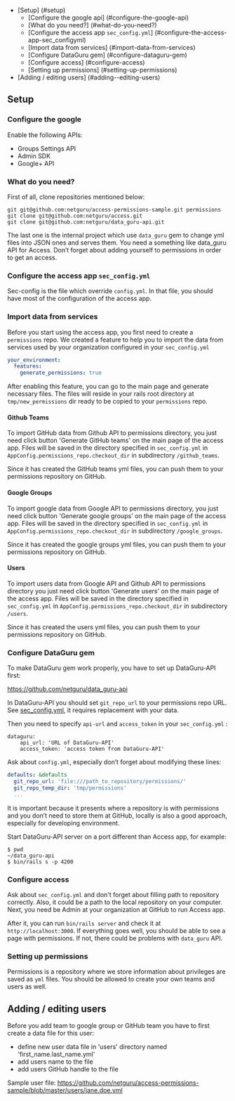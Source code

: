 - [Setup] (#setup)
  - [Configure the google api] (#configure-the-google-api)
  - [What do you need?] (#what-do-you-need?)
  - [Configure the access app `sec_config.yml`] (#configure-the-access-app-sec_configyml)
  - [Import data from services] (#import-data-from-services)
  - [Configure DataGuru gem] (#configure-dataguru-gem)
  - [Configure access] (#configure-access)
  - [Setting up permissions] (#setting-up-permissions)
- [Adding / editing users] (#adding--editing-users)

## Setup

### Configure the google
Enable the following APIs:

- Groups Settings API
- Admin SDK
- Google+ API

### What do you need?

First of all, clone repositories mentioned below:

```
git git@github.com:netguru/access-permissions-sample.git permissions
git clone git@github.com:netguru/access.git
git clone git@github.com:netguru/data_guru-api.git
```

The last one is the internal project which use `data_guru` gem to change yml files into JSON ones and serves them. You need a something like data_guru API for Access.
Don’t forget about adding yourself to permissions in order to get an access.

### Configure the access app `sec_config.yml`
Sec-config is the file which override `config.yml`. In that file, you should have most of the configuration of the access app.

### Import data from services
Before you start using the access app, you first need to create a `permissions` repo. We created a feature to help you to import the data from services used by your organization configured in your `sec_config.yml`

```yaml
your_environment:
  features:
    generate_permissions: true
```

After enabling this feature, you can go to the main page and generate necessary files. The files will reside in your rails root directory at `tmp/new_permissions` dir ready to be copied to your `permissions` repo.

#### Github Teams
To import GitHub data from Github API to permissions directory, you just need click button 'Generate GitHub teams' on the main page of the access app. Files will be saved in the directory specified in `sec_config.yml` in `AppConfig.permissions_repo.checkout_dir` in subdirectory `/github_teams`.

Since it has created the GitHub teams yml files, you can push them to your permissions repository on GitHub.

#### Google Groups
To import google data from Google API to permissions directory, you just need click button 'Generate google groups' on the main page of the access app. Files will be saved in the directory specified in `sec_config.yml` in `AppConfig.permissions_repo.checkout_dir` in subdirectory `/google_groups`.

Since it has created the google groups yml files, you can push them to your permissions repository on GitHub.

#### Users
To import users data from Google API and Github API to permissions directory you just need click button 'Generate users' on the main page of the access app. Files will be saved in the directory specified in `sec_config.yml` in `AppConfig.permissions_repo.checkout_dir` in subdirectory `/users`.

Since it has created the users yml files, you can push them to your permissions repository on GitHub.

### Configure DataGuru gem
To make DataGuru gem work properly, you have to set up DataGuru-API first:

https://github.com/netguru/data_guru-api

In DataGuru-API you should set `git_repo_url` to your permissions repo URL. See [sec_config.yml](https://github.com/netguru/access/blob/master/config/sec_config.yml.sample#L6-L8), it requires replacement with your data.

Then you need to specify `api-url` and `access_token` in your `sec_config.yml` :

```
dataguru:
    api_url: 'URL of DataGuru-API'
    access_token: 'access token from DataGuru-API'
```

Ask about `config.yml`, especially don’t forget about modifying these lines:

```yml
defaults: &defaults
  git_repo_url: 'file:///path_to_repository/permissions/'
  git_repo_temp_dir: 'tmp/permissions'
  ...
```
It is important because it presents where a repository is with permissions and you don’t need to store them at GitHub, locally is also a good approach, especially for developing environment.

Start DataGuru-API server on a port different than Access app, for example:

```
$ pwd
~/data_guru-api
$ bin/rails s -p 4200
```

### Configure access
Ask about `sec_config.yml` and don't forget about filling path to repository correctly. Also, it could be a path to the local repository on your computer.
Next, you need be Admin at your organization at GitHub to run Access app.

After it, you can run `bin/rails server` and check it at `http://localhost:3000`. If everything goes well, you should be able to see a page with permissions. If not, there could be problems with `data_guru` API.

### Setting up permissions
Permissions is a repository where we store information about privileges are saved as `yml` files. You should be allowed to create your own teams and users as well.

## Adding / editing users
Before you add team to google group or GitHub team you have to first create a data file for this user:

- define new user data file in 'users' directory named 'first_name.last_name.yml'
- add users name to the file
- add users GitHub handle to the file

Sample user file: https://github.com/netguru/access-permissions-sample/blob/master/users/jane.doe.yml
